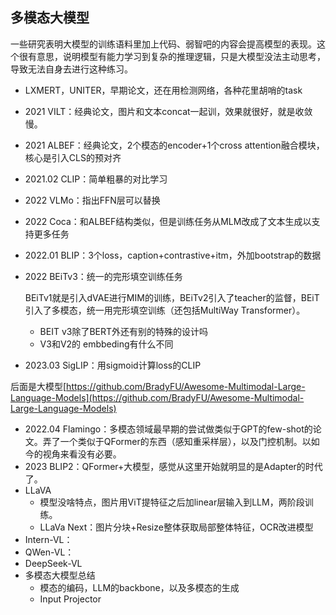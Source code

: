 ## 多模态大模型

一些研究表明大模型的训练语料里加上代码、弱智吧的内容会提高模型的表现。这个很有意思，说明模型有能力学习到复杂的推理逻辑，只是大模型没法主动思考，导致无法自身去进行这种练习。


- LXMERT，UNITER，早期论文，还在用检测网络，各种花里胡哨的task
- 2021 VILT：经典论文，图片和文本concat一起训，效果就很好，就是收敛慢。
- 2021 ALBEF：经典论文，2个模态的encoder+1个cross attention融合模块，核心是引入CLS的预对齐
- 2021.02 CLIP：简单粗暴的对比学习
- 2022 VLMo：指出FFN层可以替换
- 2022 Coca：和ALBEF结构类似，但是训练任务从MLM改成了文本生成以支持更多任务
- 2022.01 BLIP：3个loss，caption+contrastive+itm，外加bootstrap的数据
- 2022 BEiTv3：统一的完形填空训练任务

    BEiTv1就是引入dVAE进行MIM的训练，BEiTv2引入了teacher的监督，BEiT引入了多模态，统一用完形填空训练（还包括MultiWay Transformer）。

    - BEIT v3除了BERT外还有别的特殊的设计吗
    - V3和V2的 embbeding有什么不同
- 2023.03 SigLIP：用sigmoid计算loss的CLIP

后面是大模型[https://github.com/BradyFU/Awesome-Multimodal-Large-Language-Models](https://github.com/BradyFU/Awesome-Multimodal-Large-Language-Models)

- 2022.04 Flamingo：多模态领域最早期的尝试做类似于GPT的few-shot的论文。弄了一个类似于QFormer的东西（感知重采样层），以及门控机制。以如今的视角来看没有必要。
- 2023 BLIP2：QFormer+大模型，感觉从这里开始就明显的是Adapter的时代了。
- LLaVA
    - 模型没啥特点，图片用ViT提特征之后加linear层输入到LLM，两阶段训练。
    - LLaVa Next：图片分块+Resize整体获取局部整体特征，OCR改进模型
- Intern-VL：
- QWen-VL：
- DeepSeek-VL
- 多模态大模型总结
    - 模态的编码，LLM的backbone，以及多模态的生成
    - Input Projector
